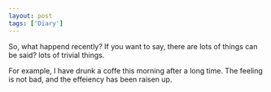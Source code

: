 ```yaml
---
layout: post
tags: ['Diary']
---
```

So, what happend recently?
If you want to say, there are lots of things can be said?
lots of trivial things.

For example, I have drunk a coffe this morning after a long time. The feeling is not bad, and the effeiency has been raisen up. 
